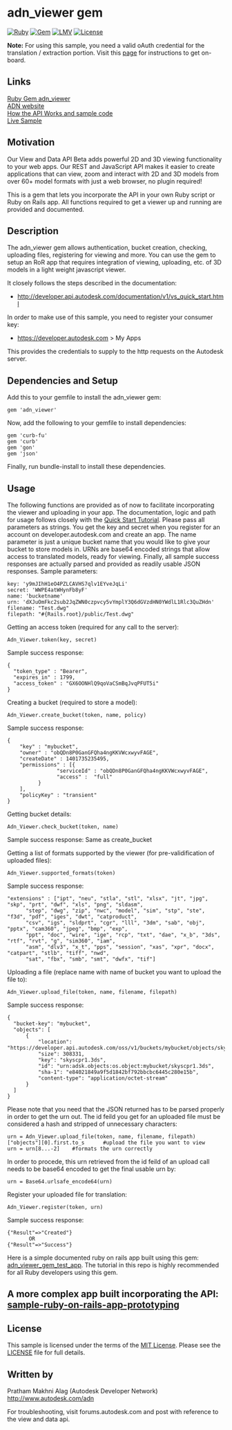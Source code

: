 # adn_viewer gem

[![Ruby](https://img.shields.io/badge/Ruby%20Version-%3E%3D%202.0.0-red.svg)](https://www.ruby-lang.org/en/)
[![Gem](https://img.shields.io/badge/Gem-1.0.0-orange.svg)](https://rubygems.org/gems/adn_viewer)
[![LMV](https://img.shields.io/badge/View%20%26%20Data%20API-v1.2.15-green.svg)](http://developer-autodesk.github.io/)
[![License](http://img.shields.io/:license-mit-blue.svg)](http://opensource.org/licenses/MIT)


<b>Note:</b> For using this sample, you need a valid oAuth credential for the translation / extraction portion.
Visit this [page](https://developer.autodesk.com) for instructions to get on-board.


## Links
[Ruby Gem adn_viewer](https://rubygems.org/gems/adn_viewer) <br />
[ADN website](https://developer.autodesk.com/) <br />
[How the API Works and sample code](https://developer.autodesk.com/api/view-and-data-api/) <br />
[Live Sample](http://developer-autodesk.github.io/LmvQuickStart/) <br />

## Motivation

Our View and Data API Beta adds powerful 2D and 3D viewing functionality to your web apps.
Our REST and JavaScript API makes it easier to create applications that can view, zoom and interact with 2D and
3D models from over 60+ model formats with just a web browser, no plugin required!

This is a gem that lets you incorporate the API in your own Ruby script or Ruby on Rails app. All functions required to get a viewer up and running are provided and documented.


## Description

The adn_viewer gem allows authentication, bucket creation, checking, uploading files, registering for viewing and more. You can use the gem to setup an RoR app that requires integration of viewing, uploading, etc. of 3D models in a light weight javascript viewer. 

It closely follows the steps described in the documentation:

* http://developer.api.autodesk.com/documentation/v1/vs_quick_start.html

In order to make use of this sample, you need to register your consumer key:

* https://developer.autodesk.com > My Apps

This provides the credentials to supply to the http requests on the Autodesk server.


## Dependencies and Setup

Add this to your gemfile to install the adn_viewer gem:
```
gem 'adn_viewer'
```

Now, add the following to your gemfile to install dependencies:
```
gem 'curb-fu'
gem 'curb'
gem 'gon'
gem 'json'
```

Finally, run bundle-install to install these dependencies.

## Usage

The following functions are provided as of now to facilitate incorporating the viewer and uploading in your app. The documentation, logic and path for usage follows closely with the [Quick Start Tutorial](http://developer.api.autodesk.com/documentation/v1/vs_quick_start.html).
Please pass all parameters as strings. You get the key and secret when you register for an account on developer.autodesk.com and create an app. The name parameter is just a unique bucket name that you would like to give your bucket to store models in. URNs are base64 encoded strings that allow access to translated models, ready for viewing. Finally, all sample success responses are actually parsed and provided as readily usable JSON responses. Sample parameters:

```
key: 'y9mJIhH1eO4PZLCAVHS7qlv1EYveJqLi'
secret: 'WWPE4atWHynFb8yF'
name: 'bucketname'
urn: 'dXJuOmFkc2sub2JqZWN0czpvcy5vYmplY3Q6dGVzdHN0YWdlL1Rlc3QuZHdn'
filename: "Test.dwg"
filepath: "#{Rails.root}/public/Test.dwg"
```


Getting an access token (required for any call to the server):
```
Adn_Viewer.token(key, secret)
```
Sample success response: 
```
{
  "token_type" : "Bearer",
  "expires_in" : 1799,
  "access_token" : "GX6OONHlQ9qoVaCSmBqJvqPFUT5i"
}
```
Creating a bucket (required to store a model):
```
Adn_Viewer.create_bucket(token, name, policy)
```
Sample success response: 
```
{
    "key" : "mybucket",
    "owner" : "obQDn8P0GanGFQha4ngKKVWcxwyvFAGE",
    "createDate" : 1401735235495,
    "permissions" : [{
                "serviceId" : "obQDn8P0GanGFQha4ngKKVWcxwyvFAGE",
                "access" :  "full"
          }
    ],
    "policyKey" : "transient"
}
```
Getting bucket details:
```
Adn_Viewer.check_bucket(token, name)
```
Sample success response: Same as create_bucket

Getting a list of formats supported by the viewer (for pre-validification of uploaded files):
```
Adn_Viewer.supported_formats(token)
```
Sample success response: 
```
"extensions" : ["ipt", "neu", "stla", "stl", "xlsx", "jt", "jpg", "skp", "prt", "dwf", "xls", "png", "sldasm",
      "step", "dwg", "zip", "nwc", "model", "sim", "stp", "ste", "f3d", "pdf", "iges", "dwt", "catproduct",
      "csv", "igs", "sldprt", "cgr", "lll", "3dm", "sab", "obj", "pptx", "cam360", "jpeg", "bmp", "exp",
      "ppt", "doc", "wire", "ige", "rcp", "txt", "dae", "x_b", "3ds", "rtf", "rvt", "g", "sim360", "iam",
      "asm", "dlv3", "x_t", "pps", "session", "xas", "xpr", "docx", "catpart", "stlb", "tiff", "nwd",
      "sat", "fbx", "smb", "smt", "dwfx", "tif"]
```
Uploading a file (replace name with name of bucket you want to upload the file to):
```
Adn_Viewer.upload_file(token, name, filename, filepath)
```
Sample success response: 
```
{
  "bucket-key": "mybucket",
  "objects": [
      {
          "location": "https://developer.api.autodesk.com/oss/v1/buckets/mybucket/objects/skyscpr1.3ds",
          "size": 308331,
          "key": "skyscpr1.3ds",
          "id": "urn:adsk.objects:os.object:mybucket/skyscpr1.3ds",
          "sha-1": "e84021849a9f5d1842bf792bbcbc6445c280e15b",
          "content-type": "application/octet-stream"
      }
  ]
}
```
Please note that you need that the JSON returned has to be parsed properly in order to get the urn out.
The id feild you get for an uploaded file must be considered a hash and stripped of unnecessary characters:
```
urn = Adn_Viewer.upload_file(token, name, filename, filepath)["objects"][0].first.to_s		#upload the file you want to view
urn = urn[8...-2]    #formats the urn correctly
```
In order to procede, this urn retrieved from the id feild of an upload call needs to be base64 encoded to get the final usable urn by: 
```
urn = Base64.urlsafe_encode64(urn)
```
Register your uploaded file for translation:
```
Adn_Viewer.register(token, urn)
```
Sample success response: 
```
{"Result"=>"Created"}
       OR
{"Result"=>"Success"}
```

Here is a simple documented ruby on rails app built using this gem: [adn_viewer_gem_test_app](https://github.com/prathamalag1994/adn_viewer_gem_test_app). The tutorial in this repo is highly recommended for all Ruby developers using this gem. 

A more complex app built incorporating the API: [sample-ruby-on-rails-app-prototyping](https://github.com/Developer-Autodesk/sample-ruby-on-rails-app-prototyping)
--------

## License

This sample is licensed under the terms of the [MIT License](http://opensource.org/licenses/MIT). Please see the [LICENSE](LICENSE) file for full details.


## Written by

Pratham Makhni Alag (Autodesk Developer Network)<br />
http://www.autodesk.com/adn<br />


For troubleshooting, visit forums.autodesk.com and post with reference to the view and data api.
